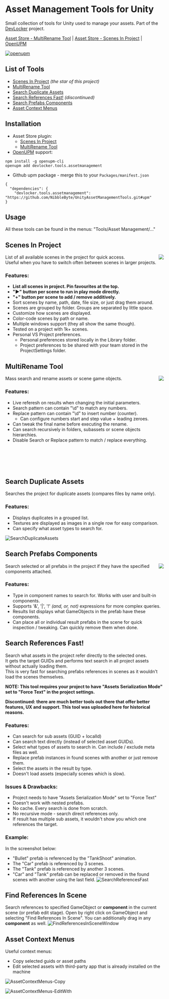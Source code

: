 # Asset Management Tools for Unity
Small collection of tools for Unity used to manage your assets. Part of the [DevLocker](https://github.com/NibbleByte/DevLocker) project.

[Asset Store - MultiRename Tool](https://assetstore.unity.com/packages/tools/utilities/multi-rename-tool-170616) | [Asset Store - Scenes In Project](https://assetstore.unity.com/packages/tools/utilities/scenes-in-project-169933) | [OpenUPM](https://openupm.com/packages/devlocker.tools.assetmanagement/)

[![openupm](https://img.shields.io/npm/v/devlocker.tools.assetmanagement?label=openupm&registry_uri=https://package.openupm.com)](https://openupm.com/packages/devlocker.tools.assetmanagement/)

## List of Tools
* [Scenes In Project](#scenes-in-project) *(the star of this project)*
* [MultiRename Tool](#multirename-tool)
* [Search Duplicate Assets](#search-duplicate-assets)
* [Search References Fast!](#search-references-fast) *(discontinued)*
* [Search Prefabs Components](#search-prefabs-components)
* [Asset Context Menus](#asset-context-menus)

## Installation
* Asset Store plugin: 
  * [Scenes In Project](https://assetstore.unity.com/packages/tools/utilities/scenes-in-project-169933)
  * [MultiRename Tool](https://assetstore.unity.com/packages/tools/utilities/multi-rename-tool-170616)
* [OpenUPM](https://openupm.com/packages/devlocker.tools.assetmanagement/) support:
```
npm install -g openupm-cli
openupm add devlocker.tools.assetmanagement
```
* Github upm package - merge this to your `Packages/manifest.json`
```
{
  "dependencies": {
    "devlocker.tools.assetmanagement": "https://github.com/NibbleByte/UnityAssetManagementTools.git#upm"
}
```

## Usage
All these tools can be found in the menus: "Tools/Asset Management/..."

## Scenes In Project
<img src="../../../../Docs/Screenshots/ScenesInProject.png" align="right">
List of all available scenes in the project for quick access.<br />
Useful when you have to switch often between scenes in larger projects.

### Features:
* **List all scenes in project. Pin favourites at the top.**
* **"►" button per scene to run in play mode directly.**
* **"+" button per scene to add / remove additively.**
* Sort scenes by name, path, date, file size, or just drag them around.
* Scenes are grouped by folder. Groups are separated by little space.
* Customize how scenes are displayed.
* Color-code scenes by path or name.
* Multiple windows support (they all show the same though).
* Tested on a project with 1k+ scenes.
* Personal VS Project preferences. 
  * Personal preferences stored locally in the Library folder.
  * Project preferences to be shared with your team stored in the ProjectSettings folder.

## MultiRename Tool
<img src="../../../../Docs/Screenshots/MultiRenameTool.png" align="right">
Mass search and rename assets or scene game objects.

### Features:
* Live referesh on results when changing the initial parameters.
* Search pattern can contain "\d" to match any numbers.
* Replace pattern can contain "\d" to insert number (counter).
  * Can configure numbers start and step value + leading zeroes.
* Can tweak the final name before executing the rename.
* Can search recursively in folders, subassets or scene objects hierarchies.
* Disable Search or Replace pattern to match / replace everything.
<br />
<br />
<br />
<br />

## Search Duplicate Assets
Searches the project for duplicate assets (compares files by name only).

### Features:
* Displays duplicates in a grouped list.
* Textures are displayed as images in a single row for easy comparison.
* Can specify what asset types to search for.

![SearchDuplicateAssets](../../../../Docs/Screenshots/SearchDuplicateAssets.png)

## Search Prefabs Components
<img src="../../../../Docs/Screenshots/SearchPrefabsComponents.png" align="right">
Search selected or all prefabs in the project if they have the specified components attached.

### Features:
* Type in component names to search for. Works with user and built-in components.
* Supports '&', '|', '!' *(and, or, not)* expressions for more complex queries.
* Results list displays what GameObjects in the prefab have these components.
* Can place all or individual result prefabs in the scene for quick inspection / tweaking. Can quickly remove them when done.

## Search References Fast!
Search what assets in the project refer directly to the selected ones.<br />
It gets the target GUIDs and performs text search in all project assets without actually loading them. <br />
This is very fast for searching prefabs references in scenes as it wouldn't load the scenes themselves. <br />

**NOTE: This tool requires your project to have "Assets Serialization Mode" set to "Force Text" in the project settings.**

**Discontinued: there are much better tools out there that offer better features, UX and support. This tool was uploaded here for historical reasons.**

### Features:
* Can search for sub assets (GUID + localId)
* Can search text directly (instead of selected asset GUIDs).
* Select what types of assets to search in. Can include / exclude meta files as well.
* Replace prefab instances in found scenes with another or just remove them.
* Select the assets in the result by type.
* Doesn't load assets (especially scenes which is slow).

### Issues & Drawbacks:
* Project needs to have "Assets Serialization Mode" set to "Force Text"
* Doesn't work with nested prefabs.
* No cache. Every search is done from scratch.
* No recursive mode - search direct references only.
* If result has multiple sub assets, it wouldn't show you which one references the target.

### Example:
In the screenshot below:
* "Bullet" prefab is referenced by the "TankShoot" animation.
* The "Car" prefab is referenced by 3 scenes.
* The "Tank" prefab is referenced by another 3 scenes.
* "Car" and "Tank" prefab can be replaced or removed in the found scenes with another using the last field.
![SearchReferencesFast](../../../../Docs/Screenshots/SearchReferencesFast.png)

## Find References In Scene
Search references to specified GameObject or **component** in the current scene (or prefab edit stage).
Open by right click on GameObject and selecting "Find References In Scene". You can additionally drag in any **component** as well.
![FindReferencesInSceneWindow](../../../../Docs/Screenshots/FindReferencesInSceneWindow.png)

## Asset Context Menus
Useful context menus:
* Copy selected guids or asset paths
* Edit selected assets with third-party app that is already installed on the machine

![AssetContextMenus-Copy](../../../../Docs/Screenshots/AssetContextMenus-Copy.png)

![AssetContextMenus-EditWith](../../../../Docs/Screenshots/AssetContextMenus-EditWith.png)
